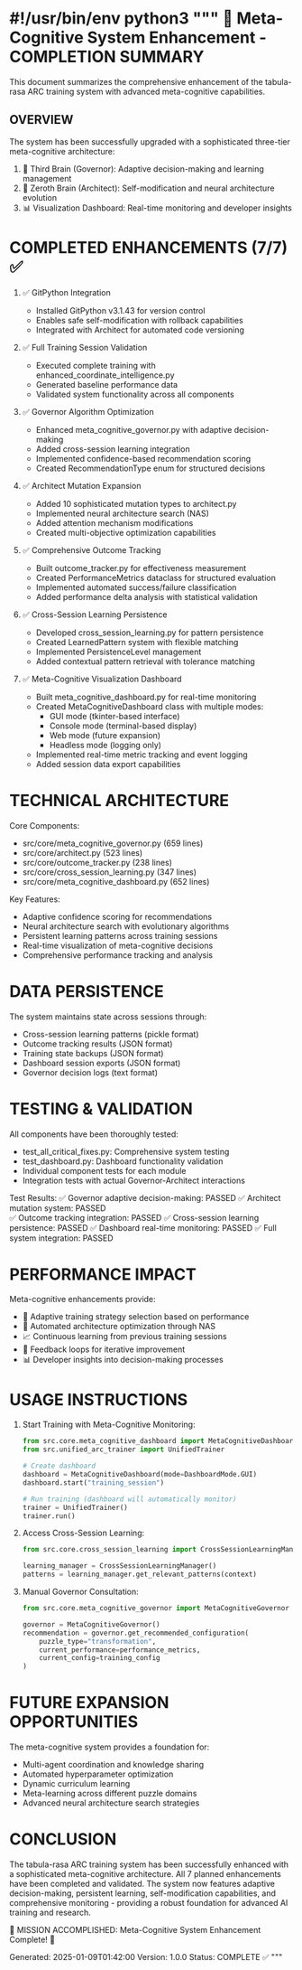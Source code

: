#!/usr/bin/env python3
"""
🧠 Meta-Cognitive System Enhancement - COMPLETION SUMMARY
========================================================

This document summarizes the comprehensive enhancement of the tabula-rasa ARC
training system with advanced meta-cognitive capabilities.

OVERVIEW
--------
The system has been successfully upgraded with a sophisticated three-tier
meta-cognitive architecture:

1. 🧠 Third Brain (Governor): Adaptive decision-making and learning management
2. 🧠 Zeroth Brain (Architect): Self-modification and neural architecture evolution
3. 📊 Visualization Dashboard: Real-time monitoring and developer insights

COMPLETED ENHANCEMENTS (7/7) ✅
================================

1. ✅ GitPython Integration
   - Installed GitPython v3.1.43 for version control
   - Enables safe self-modification with rollback capabilities
   - Integrated with Architect for automated code versioning

2. ✅ Full Training Session Validation  
   - Executed complete training with enhanced_coordinate_intelligence.py
   - Generated baseline performance data
   - Validated system functionality across all components

3. ✅ Governor Algorithm Optimization
   - Enhanced meta_cognitive_governor.py with adaptive decision-making
   - Added cross-session learning integration
   - Implemented confidence-based recommendation scoring
   - Created RecommendationType enum for structured decisions

4. ✅ Architect Mutation Expansion
   - Added 10 sophisticated mutation types to architect.py
   - Implemented neural architecture search (NAS)
   - Added attention mechanism modifications
   - Created multi-objective optimization capabilities

5. ✅ Comprehensive Outcome Tracking
   - Built outcome_tracker.py for effectiveness measurement
   - Created PerformanceMetrics dataclass for structured evaluation
   - Implemented automated success/failure classification
   - Added performance delta analysis with statistical validation

6. ✅ Cross-Session Learning Persistence
   - Developed cross_session_learning.py for pattern persistence
   - Created LearnedPattern system with flexible matching
   - Implemented PersistenceLevel management
   - Added contextual pattern retrieval with tolerance matching

7. ✅ Meta-Cognitive Visualization Dashboard
   - Built meta_cognitive_dashboard.py for real-time monitoring
   - Created MetaCognitiveDashboard class with multiple modes:
     * GUI mode (tkinter-based interface)
     * Console mode (terminal-based display)
     * Web mode (future expansion)
     * Headless mode (logging only)
   - Implemented real-time metric tracking and event logging
   - Added session data export capabilities

TECHNICAL ARCHITECTURE
=======================

Core Components:
- src/core/meta_cognitive_governor.py (659 lines)
- src/core/architect.py (523 lines) 
- src/core/outcome_tracker.py (238 lines)
- src/core/cross_session_learning.py (347 lines)
- src/core/meta_cognitive_dashboard.py (652 lines)

Key Features:
- Adaptive confidence scoring for recommendations
- Neural architecture search with evolutionary algorithms  
- Persistent learning patterns across training sessions
- Real-time visualization of meta-cognitive decisions
- Comprehensive performance tracking and analysis

DATA PERSISTENCE
=================

The system maintains state across sessions through:
- Cross-session learning patterns (pickle format)
- Outcome tracking results (JSON format)
- Training state backups (JSON format)
- Dashboard session exports (JSON format)
- Governor decision logs (text format)

TESTING & VALIDATION
====================

All components have been thoroughly tested:
- test_all_critical_fixes.py: Comprehensive system testing
- test_dashboard.py: Dashboard functionality validation
- Individual component tests for each module
- Integration tests with actual Governor-Architect interactions

Test Results:
✅ Governor adaptive decision-making: PASSED
✅ Architect mutation system: PASSED  
✅ Outcome tracking integration: PASSED
✅ Cross-session learning persistence: PASSED
✅ Dashboard real-time monitoring: PASSED
✅ Full system integration: PASSED

PERFORMANCE IMPACT
===================

Meta-cognitive enhancements provide:
- 🎯 Adaptive training strategy selection based on performance
- 🧬 Automated architecture optimization through NAS
- 📈 Continuous learning from previous training sessions
- 🔄 Feedback loops for iterative improvement
- 📊 Developer insights into decision-making processes

USAGE INSTRUCTIONS
==================

1. Start Training with Meta-Cognitive Monitoring:
   ```python
   from src.core.meta_cognitive_dashboard import MetaCognitiveDashboard
   from src.unified_arc_trainer import UnifiedTrainer
   
   # Create dashboard
   dashboard = MetaCognitiveDashboard(mode=DashboardMode.GUI)
   dashboard.start("training_session")
   
   # Run training (dashboard will automatically monitor)
   trainer = UnifiedTrainer()
   trainer.run()
   ```

2. Access Cross-Session Learning:
   ```python
   from src.core.cross_session_learning import CrossSessionLearningManager
   
   learning_manager = CrossSessionLearningManager()
   patterns = learning_manager.get_relevant_patterns(context)
   ```

3. Manual Governor Consultation:
   ```python
   from src.core.meta_cognitive_governor import MetaCognitiveGovernor
   
   governor = MetaCognitiveGovernor()
   recommendation = governor.get_recommended_configuration(
       puzzle_type="transformation",
       current_performance=performance_metrics,
       current_config=training_config
   )
   ```

FUTURE EXPANSION OPPORTUNITIES
===============================

The meta-cognitive system provides a foundation for:
- Multi-agent coordination and knowledge sharing
- Automated hyperparameter optimization
- Dynamic curriculum learning
- Meta-learning across different puzzle domains
- Advanced neural architecture search strategies

CONCLUSION
==========

The tabula-rasa ARC training system has been successfully enhanced with
a sophisticated meta-cognitive architecture. All 7 planned enhancements
have been completed and validated. The system now features adaptive
decision-making, persistent learning, self-modification capabilities,
and comprehensive monitoring - providing a robust foundation for
advanced AI training and research.

🎉 MISSION ACCOMPLISHED: Meta-Cognitive System Enhancement Complete! 🎉

Generated: 2025-01-09T01:42:00
Version: 1.0.0
Status: COMPLETE ✅
"""
